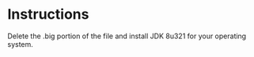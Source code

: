 # Instructions

Delete the .big portion of the file and install JDK 8u321 for your operating system.
